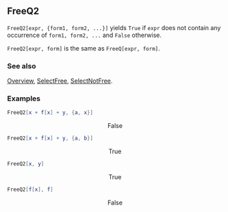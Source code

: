 ## FreeQ2

`FreeQ2[expr, {form1, form2, ...}]` yields `True` if `expr` does not contain any occurrence of `form1, form2, ...` and `False` otherwise.

`FreeQ2[expr, form]` is the same as `FreeQ[expr, form]`.

### See also

[Overview](Extra/FeynCalc.md), [SelectFree](SelectFree.md), [SelectNotFree](SelectNotFree.md).

### Examples

```mathematica
FreeQ2[x + f[x] + y, {a, x}]
```

$$\text{False}$$

```mathematica
FreeQ2[x + f[x] + y, {a, b}]
```

$$\text{True}$$

```mathematica
FreeQ2[x, y]
```

$$\text{True}$$

```mathematica
FreeQ2[f[x], f]
```

$$\text{False}$$

